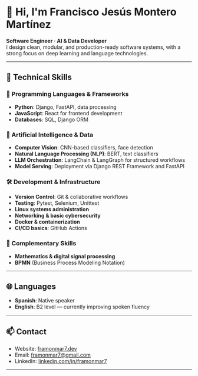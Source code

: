 # 👋 Hi, I'm Francisco Jesús Montero Martínez

**Software Engineer · AI & Data Developer**  
I design clean, modular, and production-ready software systems, with a strong focus on deep learning and language technologies.

---

## 🧠 Technical Skills

### 🧪 Programming Languages & Frameworks
- **Python**: Django, FastAPI, data processing
- **JavaScript**: React for frontend development
- **Databases**: SQL, Django ORM

### 🤖 Artificial Intelligence & Data
- **Computer Vision**: CNN-based classifiers, face detection
- **Natural Language Processing (NLP)**: BERT, text classifiers
- **LLM Orchestration**: LangChain & LangGraph for structured workflows
- **Model Serving**: Deployment via Django REST Framework and FastAPI

### 🛠️ Development & Infrastructure
- **Version Control**: Git & collaborative workflows
- **Testing**: Pytest, Selenium, Unittest
- **Linux systems administration**
- **Networking & basic cybersecurity**
- **Docker & containerization**
- **CI/CD basics**: GitHub Actions

### 📐 Complementary Skills
- **Mathematics & digital signal processing**
- **BPMN** (Business Process Modeling Notation)

---

## 🌐 Languages

- **Spanish**: Native speaker
- **English**: B2 level — currently improving spoken fluency

---

## 📫 Contact

- Website: [framonmar7.dev](https://framonmar7.dev)
- Email: framonmar7@gmail.com
- LinkedIn: [linkedin.com/in/framonmar7](https://www.linkedin.com/in/framonmar7/)

---
